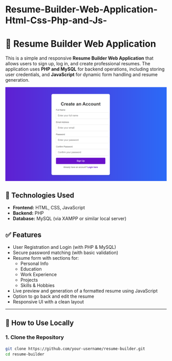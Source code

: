 # Resume-Builder-Web-Application-Html-Css-Php-and-Js-
# 🧾 Resume Builder Web Application

This is a simple and responsive **Resume Builder Web Application** that allows users to sign up, log in, and create professional resumes. The application uses **PHP and MySQL** for backend operations, including storing user credentials, and **JavaScript** for dynamic form handling and resume generation.

![image alt](https://github.com/AadityaChaudhary-git/Resume-Builder-Web-Application-Html-Css-Php-and-Js-/blob/dfc24f42efa323a5eaeffc980c1ed888cb562e65/loginPage.png)

## 🔧 Technologies Used

- **Frontend:** HTML, CSS, JavaScript
- **Backend:** PHP
- **Database:** MySQL (via XAMPP or similar local server)



## ✅ Features

- User Registration and Login (with PHP & MySQL)
- Secure password matching (with basic validation)
- Resume form with sections for:
  - Personal Info
  - Education
  - Work Experience
  - Projects
  - Skills & Hobbies
- Live preview and generation of a formatted resume using JavaScript
- Option to go back and edit the resume
- Responsive UI with a clean layout

---

## 🚀 How to Use Locally

### 1. Clone the Repository
```bash
git clone https://github.com/your-username/resume-builder.git
cd resume-builder

